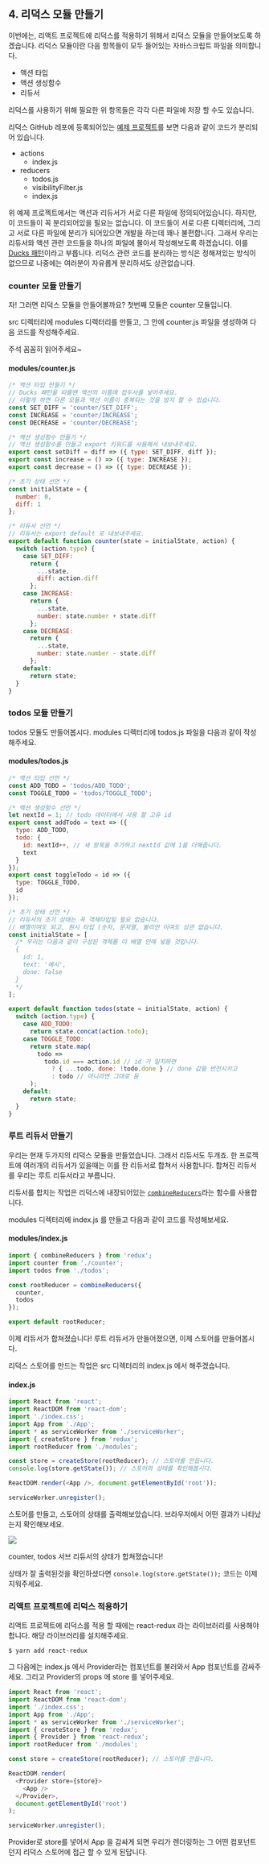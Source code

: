 ## 4. 리덕스 모듈 만들기

이번에는, 리액트 프로젝트에 리덕스를 적용하기 위해서 리덕스 모듈을 만들어보도록 하겠습니다. 리덕스 모듈이란 다음 항목들이 모두 들어있는 자바스크립트 파일을 의미합니다.

- 액션 타입
- 액션 생성함수
- 리듀서

리덕스를 사용하기 위해 필요한 위 항목들은 각각 다른 파일에 저장 할 수도 있습니다.

리덕스 GitHub 레포에 등록되어있는 [예제 프로젝트](https://github.com/reduxjs/redux/tree/master/examples/todos/src)를 보면 다음과 같이 코드가 분리되어 있습니다.

- actions
  - index.js
- reducers
  - todos.js
  - visibilityFilter.js
  - index.js

위 예제 프로젝트에서는 액션과 리듀서가 서로 다른 파일에 정의되어있습니다. 하지만, 이 코드들이 꼭 분리되어있을 필요는 없습니다. 이 코드들이 서로 다른 디렉터리에, 그리고 서로 다른 파일에 분리가 되어있으면 개발을 하는데 꽤나 불편합니다. 그래서 우리는 리듀서와 액션 관련 코드들을 하나의 파일에 몰아서 작성해보도록 하겠습니다. 이를 [Ducks 패턴](https://github.com/erikras/ducks-modular-redux)이라고 부릅니다. 리덕스 관련 코드를 분리하는 방식은 정해져있는 방식이 없으므로 나중에는 여러분이 자유롭게 분리하셔도 상관없습니다.

### counter 모듈 만들기

자! 그러면 리덕스 모듈을 만들어볼까요? 첫번째 모듈은 counter 모듈입니다.

src 디렉터리에 modules 디렉터리를 만들고, 그 안에 counter.js 파일을 생성하여 다음 코드를 작성해주세요.

주석 꼼꼼히 읽어주세요~

#### modules/counter.js
```javascript
/* 액션 타입 만들기 */
// Ducks 패턴을 따를땐 액션의 이름에 접두사를 넣어주세요.
// 이렇게 하면 다른 모듈과 액션 이름이 중복되는 것을 방지 할 수 있습니다.
const SET_DIFF = 'counter/SET_DIFF';
const INCREASE = 'counter/INCREASE';
const DECREASE = 'counter/DECREASE';

/* 액션 생성함수 만들기 */
// 액션 생성함수를 만들고 export 키워드를 사용해서 내보내주세요.
export const setDiff = diff => ({ type: SET_DIFF, diff });
export const increase = () => ({ type: INCREASE });
export const decrease = () => ({ type: DECREASE });

/* 초기 상태 선언 */
const initialState = {
  number: 0,
  diff: 1
};

/* 리듀서 선언 */
// 리듀서는 export default 로 내보내주세요.
export default function counter(state = initialState, action) {
  switch (action.type) {
    case SET_DIFF:
      return {
        ...state,
        diff: action.diff
      };
    case INCREASE:
      return {
        ...state,
        number: state.number + state.diff
      };
    case DECREASE:
      return {
        ...state,
        number: state.number - state.diff
      };
    default:
      return state;
  }
}
```

### todos 모듈 만들기

todos 모듈도 만들어봅시다. modules 디렉터리에 todos.js 파일을 다음과 같이 작성해주세요.

#### modules/todos.js
```javascript
/* 액션 타입 선언 */
const ADD_TODO = 'todos/ADD_TODO';
const TOGGLE_TODO = 'todos/TOGGLE_TODO';

/* 액션 생성함수 선언 */
let nextId = 1; // todo 데이터에서 사용 할 고유 id
export const addTodo = text => ({
  type: ADD_TODO,
  todo: {
    id: nextId++, // 새 항목을 추가하고 nextId 값에 1을 더해줍니다.
    text
  }
});
export const toggleTodo = id => ({
  type: TOGGLE_TODO,
  id
});

/* 초기 상태 선언 */
// 리듀서의 초기 상태는 꼭 객체타입일 필요 없습니다.
// 배열이여도 되고, 원시 타입 (숫자, 문자열, 불리언 이여도 상관 없습니다.
const initialState = [
  /* 우리는 다음과 같이 구성된 객체를 이 배열 안에 넣을 것입니다.
  {
    id: 1,
    text: '예시',
    done: false
  } 
  */
];

export default function todos(state = initialState, action) {
  switch (action.type) {
    case ADD_TODO:
      return state.concat(action.todo);
    case TOGGLE_TODO:
      return state.map(
        todo =>
          todo.id === action.id // id 가 일치하면
            ? { ...todo, done: !todo.done } // done 값을 반전시키고
            : todo // 아니라면 그대로 둠
      );
    default:
      return state;
  }
}
```


### 루트 리듀서 만들기

우리는 현재 두가지의 리덕스 모듈을 만들었습니다. 그래서 리듀서도 두개죠. 한 프로젝트에 여러개의 리듀서가 있을때는 이를 한 리듀서로 합쳐서 사용합니다. 합쳐진 리듀서를 우리는 루트 리듀서라고 부릅니다. 

리듀서를 합치는 작업은 리덕스에 내장되어있는 [`combineReducers`](https://redux.js.org/api/combinereducers)라는 함수를 사용합니다.

modules 디렉터리에 index.js 를 만들고 다음과 같이 코드를 작성해보세요.

#### modules/index.js
```javascript
import { combineReducers } from 'redux';
import counter from './counter';
import todos from './todos';

const rootReducer = combineReducers({
  counter,
  todos
});

export default rootReducer;
```

이제 리듀서가 합쳐졌습니다! 루트 리듀서가 만들어졌으면, 이제 스토어를 만들어봅시다.

리덕스 스토어를 만드는 작업은 src 디렉터리의 index.js 에서 해주겠습니다.

#### index.js
```javascript
import React from 'react';
import ReactDOM from 'react-dom';
import './index.css';
import App from './App';
import * as serviceWorker from './serviceWorker';
import { createStore } from 'redux';
import rootReducer from './modules';

const store = createStore(rootReducer); // 스토어를 만듭니다.
console.log(store.getState()); // 스토어의 상태를 확인해봅시다.

ReactDOM.render(<App />, document.getElementById('root'));

serviceWorker.unregister();
```

스토어를 만들고, 스토어의 상태를 출력해보았습니다. 브라우저에서 어떤 결과가 나타났는지 확인해보세요.

![](https://i.imgur.com/uDzQ8BV.png)

counter, todos 서브 리듀서의 상태가 합쳐졌습니다!

상태가 잘 출력된것을 확인하셨다면 `console.log(store.getState());` 코드는 이제 지워주세요.

### 리액트 프로젝트에 리덕스 적용하기

리액트 프로젝트에 리덕스를 적용 할 때에는 react-redux 라는 라이브러리를 사용해야합니다. 해당 라이브러리를 설치해주세요.

```
$ yarn add react-redux
```

그 다음에는 index.js 에서 Provider라는 컴포넌트를 불러와서 App 컴포넌트를 감싸주세요. 그리고 Provider의 props 에 store 를 넣어주세요.

```javascript
import React from 'react';
import ReactDOM from 'react-dom';
import './index.css';
import App from './App';
import * as serviceWorker from './serviceWorker';
import { createStore } from 'redux';
import { Provider } from 'react-redux';
import rootReducer from './modules';

const store = createStore(rootReducer); // 스토어를 만듭니다.

ReactDOM.render(
  <Provider store={store}>
    <App />
  </Provider>,
  document.getElementById('root')
);

serviceWorker.unregister();
```

Provider로 store를 넣어서 App 을 감싸게 되면 우리가 렌더링하는 그 어떤 컴포넌트던지 리덕스 스토어에 접근 할 수 있게 된답니다.

